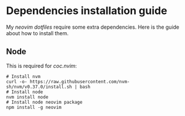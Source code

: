# Dependencies installation guide

My *neovim* *dotfiles* require some extra dependencies. Here is the guide about how to install them.

## Node

This is required for _coc.nvim_:

```shell
# Install nvm
curl -o- https://raw.githubusercontent.com/nvm-sh/nvm/v0.37.0/install.sh | bash
# Install node
nvm install node
# Install node neovim package
npm install -g neovim
```
